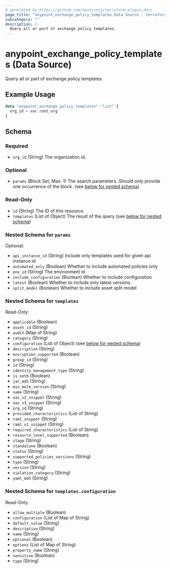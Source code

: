 ```yaml
---
# generated by https://github.com/hashicorp/terraform-plugin-docs
page_title: "anypoint_exchange_policy_templates Data Source - terraform-provider-anypoint"
subcategory: ""
description: |-
  Query all or part of exchange policy templates.
---
```


# anypoint_exchange_policy_templates (Data Source)

Query all or part of exchange policy templates.

## Example Usage

```terraform
data "anypoint_exchange_policy_templates" "list" {
  org_id = var.root_org
}
```

<!-- schema generated by tfplugindocs -->
## Schema

### Required

- `org_id` (String) The organization id.

### Optional

- `params` (Block Set, Max: 1) The search parameters. Should only provide one occurrence of the block. (see [below for nested schema](#nestedblock--params))

### Read-Only

- `id` (String) The ID of this resource.
- `templates` (List of Object) The result of the query (see [below for nested schema](#nestedatt--templates))

<a id="nestedblock--params"></a>
### Nested Schema for `params`

Optional:

- `api_instance_id` (String) Include only templates used for given api instance id
- `automated_only` (Boolean) Whether to include automated policies only
- `env_id` (String) The environment id
- `include_configuration` (Boolean) Whether to include configuration
- `latest` (Boolean) Whether to include only latest versions
- `split_model` (Boolean) Whether to include asset split model


<a id="nestedatt--templates"></a>
### Nested Schema for `templates`

Read-Only:

- `applicable` (Boolean)
- `asset_id` (String)
- `audit` (Map of String)
- `category` (String)
- `configuration` (List of Object) (see [below for nested schema](#nestedobjatt--templates--configuration))
- `description` (String)
- `encryption_supported` (Boolean)
- `group_id` (String)
- `id` (String)
- `identity_management_type` (String)
- `is_ootb` (Boolean)
- `jar_md5` (String)
- `min_mule_version` (String)
- `name` (String)
- `oas_v2_snippet` (String)
- `oas_v3_snippet` (String)
- `org_id` (String)
- `provided_characteristics` (List of String)
- `raml_snippet` (String)
- `raml_v1_snippet` (String)
- `required_characteristics` (List of String)
- `resource_level_supported` (Boolean)
- `stage` (String)
- `standalone` (Boolean)
- `status` (String)
- `supported_policies_versions` (String)
- `type` (String)
- `version` (String)
- `violation_category` (String)
- `yaml_md5` (String)

<a id="nestedobjatt--templates--configuration"></a>
### Nested Schema for `templates.configuration`

Read-Only:

- `allow_multiple` (Boolean)
- `configuration` (List of Map of String)
- `default_value` (String)
- `description` (String)
- `name` (String)
- `optional` (Boolean)
- `options` (List of Map of String)
- `property_name` (String)
- `sensitive` (Boolean)
- `type` (String)


